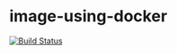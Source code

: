 # image-using-docker

[![Build Status](https://dev.azure.com/kumarchanapathi1230343/AZ-400/_apis/build/status/VENUCHANAPATHIGIT.image-using-docker?branchName=main)](https://dev.azure.com/kumarchanapathi1230343/AZ-400/_build/latest?definitionId=9&branchName=main)
